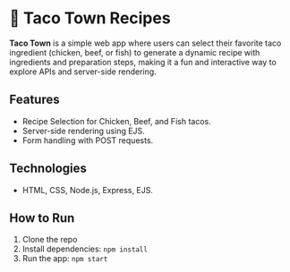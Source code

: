 # 🌮 Taco Town Recipes

**Taco Town** is a simple web app where users can select their favorite taco ingredient (chicken, beef, or fish) to generate a dynamic recipe with ingredients and preparation steps, making it a fun and interactive way to explore APIs and server-side rendering.

## Features
- Recipe Selection for Chicken, Beef, and Fish tacos.
- Server-side rendering using EJS.
- Form handling with POST requests.

## Technologies
- HTML, CSS, Node.js, Express, EJS.

## How to Run
1. Clone the repo
2. Install dependencies: `npm install`
3. Run the app: `npm start`

